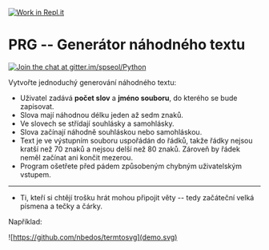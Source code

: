 [![Work in Repl.it](https://classroom.github.com/assets/work-in-replit-14baed9a392b3a25080506f3b7b6d57f295ec2978f6f33ec97e36a161684cbe9.svg)](https://classroom.github.com/online_ide?assignment_repo_id=3611974&assignment_repo_type=AssignmentRepo)
# PRG -- Generátor náhodného textu

[![Join the chat at gitter.im/spseol/Python](https://badges.gitter.im/spseol/PRG-No.svg)](https://gitter.im/spseol/Python?utm_source=share-link&utm_medium=link&utm_campaign=share-link)

Vytvořte jednoduchý generování náhodného textu:
* Uživatel zadává **počet slov** a **jméno souboru**, do kterého se bude zapisovat.
* Slova mají náhodnou délku jeden až sedm znaků.
* Ve slovech se střídají souhlásky a samohlásky.
* Slova začínají náhodně souhláskou nebo samohláskou.
* Text je ve výstupním souboru uspořádán do řádků, takže řádky nejsou kratší
  než 70 znaků a nejsou delší než 80 znaků. Zároveň by řádek neměl začínat
  ani končit mezerou.
* Program ošetřete před pádem způsobeným chybným uživatelským vstupem.

----------------------------------------------------------

* Ti, kteří si chtějí trošku hrát mohou připojit věty -- tedy začáteční velká
  písmena a tečky a čárky.
 
Například:

![https://github.com/nbedos/termtosvg](demo.svg)

